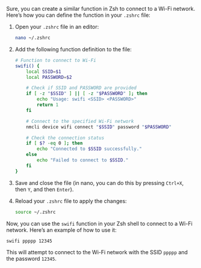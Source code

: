 Sure, you can create a similar function in Zsh to connect to a Wi-Fi network. Here’s how you can define the function in your `.zshrc` file:

1. Open your `.zshrc` file in an editor:
   ```bash
   nano ~/.zshrc
   ```

2. Add the following function definition to the file:

   ```zsh
   # Function to connect to Wi-Fi
   swifi() {
       local SSID=$1
       local PASSWORD=$2

       # Check if SSID and PASSWORD are provided
       if [ -z "$SSID" ] || [ -z "$PASSWORD" ]; then
           echo "Usage: swifi <SSID> <PASSWORD>"
           return 1
       fi

       # Connect to the specified Wi-Fi network
       nmcli device wifi connect "$SSID" password "$PASSWORD"

       # Check the connection status
       if [ $? -eq 0 ]; then
           echo "Connected to $SSID successfully."
       else
           echo "Failed to connect to $SSID."
       fi
   }
   ```

3. Save and close the file (in nano, you can do this by pressing `Ctrl+X`, then `Y`, and then `Enter`).

4. Reload your `.zshrc` file to apply the changes:
   ```bash
   source ~/.zshrc
   ```

Now, you can use the `swifi` function in your Zsh shell to connect to a Wi-Fi network. Here’s an example of how to use it:

```bash
swifi ppppp 12345
```

This will attempt to connect to the Wi-Fi network with the SSID `ppppp` and the password `12345`.